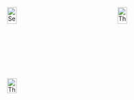 <div style="display: grid; grid-template-columns: 1fr 1fr; gap: 10px; margin-top: 10px;">
    <img src="https://github.com/user-attachments/assets/aa0be4d7-faf8-4b53-917d-b890deeaab92" alt="Second Screenshot" style="width: 30%; height: 50%;">
    <img src="https://github.com/user-attachments/assets/74a78079-0c2d-45ee-951b-c18bdfd95cd2" alt="Third Screenshot" style="width: 30%; height: 50%;">
    <img src="https://github.com/user-attachments/assets/e11a82cc-43b4-4798-a3ec-ac7092db976a" alt="Third Screenshot" style="width: 30%; height: 50%;">
</div>

